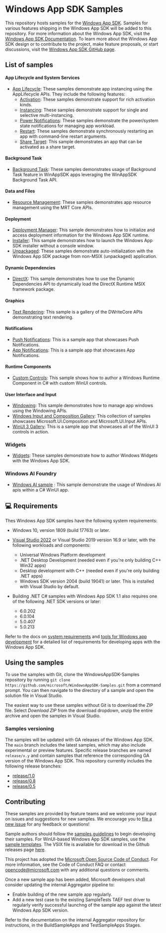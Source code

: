 # Windows App SDK Samples

This repository hosts samples for the [Windows App SDK](https://github.com/microsoft/WindowsAppSDK). Samples for various features shipping in the Windows App SDK will be added to this repository. For more information about the Windows App SDK, visit the [Windows App SDK Documentation](https://docs.microsoft.com/windows/apps/windows-app-sdk/). To learn more about the Windows App SDK design or to contribute to the project, make feature proposals, or start discussions, visit the [Windows App SDK GitHub page](https://github.com/microsoft/WindowsAppSDK).

## List of samples

#### App Lifecycle and System Services
- [App Lifecycle](Samples/AppLifecycle): These samples demonstrate app instancing using the AppLifecycle APIs. They include the following features:
    - [Activation](Samples/AppLifecycle/Activation): These samples demonstrate support for rich activation kinds.
    - [Instancing](Samples/AppLifecycle/Instancing): These samples demonstrate support for single and selective multi-instancing.
    - [Power Notifications](Samples/AppLifecycle/StateNotifications): These samples demonstrate the power/system state notifications for managing app workload.
    - [Restart](Samples/AppLifecycle/Restart): These samples demonstrate synchronously restarting an app with command-line restart arguments.
    - [Share Target](Samples\AppLifecycle\ShareTarget\WinUI-CS-ShareTargetSampleApp): This sample demonstrates an app that can be activated as a share target.

#### Background Task
- [Background Task](Samples/BackgroundTask): These samples demonstrates usage of Background Task feature in WinAppSDK apps leveraging the WinAppSDK Background Task API.

#### Data and Files
- [Resource Management](Samples/ResourceManagement): These samples demonstrates app resource management using the MRT Core APIs.

#### Deployment
- [Deployment Manager](Samples/DeploymentManager): This sample demonstrates how to initialize and access deployment information for the Windows App SDK runtime.
- [Installer](Samples/Installer): This sample demonstrates how to launch the Windows App SDK installer without a console window.
- [Unpackaged](Samples/Unpackaged): These samples demonstrate auto-initialization with the Windows App SDK package from non-MSIX (unpackaged) application.

#### Dynamic Dependencies
- [DirectX](DynamicDependenciesSample/DynamicDependencies): This sample demonstrates how to use the Dynamic Dependencies API to dynamically load the DirectX Runtime MSIX framework package.

#### Graphics
- [Text Rendering](Samples/TextRendering): This sample is a gallery of the DWriteCore APIs demonstrating text rendering.

#### Notifications
- [Push Notifications](Samples/Notifications/Push): This is a sample app that showcases Push Notifications.
- [App Notifications](Samples/Notifications/App): This is a sample app that showcases App Notifications.

#### Runtime Components
- [Custom Controls](Samples/CustomControls): This sample shows how to author a Windows Runtime Component in C# with custom WinUI controls.

#### User Interface and Input
- [Windowing](Samples/Windowing): This sample demonstrates how to manage app windows using the Windowing APIs.
- [Windows Input and Composition Gallery](https://github.com/microsoft/WindowsCompositionSamples): This collection of samples showcases Microsoft.UI.Composition and Microsoft.UI.Input APIs.
- [WinUI 3 Gallery](https://github.com/microsoft/WinUI-Gallery/): This is a sample app that showcases all of the WinUI 3 controls in action.

### Widgets
- [Widgets](Samples/Widgets): These samples demonstrate how to author Windows Widgets with the Windows App SDK.

### Windows AI Foundry
- [Windows AI sample](Samples/WindowsAIFoundry/cs-winui/) : This sample demonstrate the usage of Windows AI apis within a C# WinUI app.

## 💻 Requirements

Thes Windows App SDK samples have the following system requirements:

- Windows 10, version 1809 (build 17763) or later.

- [Visual Studio 2022](https://visualstudio.microsoft.com/downloads/) or Visual Studio 2019 version 16.9 or later, with the following workloads and components:

    - Universal Windows Platform development
    - .NET Desktop Development (needed even if you're only building C++ Win32 apps)
    - Desktop development with C++ (needed even if you're only building .NET apps)
    - Windows SDK version 2004 (build 19041) or later. This is installed with Visual Studio by default.

- Building .NET C# samples with Windows App SDK 1.1 also requires one of the following .NET SDK versions or later:
    - 6.0.202
    - 6.0.104
    - 5.0.407
    - 5.0.213

Refer to the docs on [system requirements](https://docs.microsoft.com/windows/apps/windows-app-sdk/system-requirements) and [tools for Windows app development](https://docs.microsoft.com/windows/apps/windows-app-sdk/set-up-your-development-environment) for a detalied list of requirements for developing apps with the Windows App SDK.

## Using the samples

To use the samples with Git, clone the WindowsAppSDK-Samples repository by running `git clone https://github.com/microsoft/WindowsAppSDK-Samples.git` from a command prompt. You can then navigate to the directory of a sample and open the solution file in Visual Studio.

The easiest way to use these samples without Git is to download the ZIP file. Select *Download ZIP* from the download dropdown, unzip the entire archive and open the samples in Visual Studio.

### Samples versioning

The samples will be updated with GA releases of the Windows App SDK. The `main` branch includes the latest samples, which may also include experimental or preview features. Specific release branches are named `release/x.y` and contain samples that reference the corresponding GA version of the Windows App SDK. This repository currently includes the following release branches:

- [release/1.0](https://github.com/microsoft/WindowsAppSDK-Samples/tree/release/1.0)
- [release/0.8](https://github.com/microsoft/WindowsAppSDK-Samples/tree/release/0.8)
- [release/0.5](https://github.com/microsoft/WindowsAppSDK-Samples/tree/release/0.5)

## Contributing

These samples are provided by feature teams and we welcome your input on issues and suggestions for new samples. We encourage you to [file a new issue](https://github.com/microsoft/WindowsAppSDK-Samples/issues/new) for any feedback or questions!

Sample authors should follow the [samples guidelines](docs/samples-guidelines.md) to begin developing their samples. For WinUI-based Windows App SDK samples, use the [sample templates](Templates/README.md). The VSIX file is available for download in the Github releases page [here](https://github.com/microsoft/WindowsAppSDK-Samples/releases).

This project has adopted the [Microsoft Open Source Code of Conduct](https://opensource.microsoft.com/codeofconduct/). For more information, see the Code of Conduct FAQ or contact opencode@microsoft.com with any additional questions or comments.

Once a new sample app has been added, Microsoft developers shall consider updating the internal Aggregator pipeline to:
- Enable building of the new sample app regularly.
- Add a new test case to the existing SampleTests TAEF test driver to regularly verify successful launchng of the sample app against the latest Windows App SDK version.

Refer to the documentation on the internal Aggregator repository for instructions, in the BuildSampleApps and TestSampleApps Stages.
